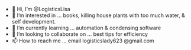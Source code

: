 - 👋 Hi, I’m @LogisticsLisa
- 👀 I’m interested in ... books, killing house plants with too much water, & self development. 
- 🌱 I’m currently learning ... automation & condensing software
- 💞️ I’m looking to collaborate on ... best tips for efficiency
- 📫 How to reach me ... email logisticslady623 @gmail.com

<!---
LogisticsLisa/LogisticsLisa is a ✨ special ✨ repository because its `README.md` (this file) appears on your GitHub profile.
You can click the Preview link to take a look at your changes.
--->
